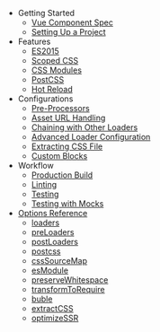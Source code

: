- Getting Started
  - [Vue Component Spec](start/spec.md)
  - [Setting Up a Project](start/setup.md)
- Features
  - [ES2015](features/es2015.md)
  - [Scoped CSS](features/scoped-css.md)
  - [CSS Modules](features/css-modules.md)
  - [PostCSS](features/postcss.md)
  - [Hot Reload](features/hot-reload.md)
- Configurations
  - [Pre-Processors](configurations/pre-processors.md)
  - [Asset URL Handling](configurations/asset-url.md)
  - [Chaining with Other Loaders](configurations/chaining.md)
  - [Advanced Loader Configuration](configurations/advanced.md)
  - [Extracting CSS File](configurations/extract-css.md)
  - [Custom Blocks](configurations/custom-blocks.md)
- Workflow
  - [Production Build](workflow/production.md)
  - [Linting](workflow/linting.md)
  - [Testing](workflow/testing.md)
  - [Testing with Mocks](workflow/testing-with-mocks.md)
- [Options Reference](options.md)
  - [loaders](options.md#loaders)
  - [preLoaders](options.md#preloaders)
  - [postLoaders](options.md#postloaders)
  - [postcss](options.md#postcss)
  - [cssSourceMap](options.md#csssourcemap)
  - [esModule](options.md#esmodule)
  - [preserveWhitespace](options.md#preservewhitespace)
  - [transformToRequire](options.md#transformtorequire)
  - [buble](options.md#buble)
  - [extractCSS](options.md#extractcss)
  - [optimizeSSR](options.md#optimizessr)

